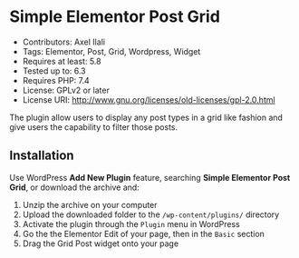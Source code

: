 # Simple Elementor Post Grid
* Contributors: Axel Ilali
* Tags: Elementor, Post, Grid, Wordpress, Widget
* Requires at least: 5.8
* Tested up to: 6.3
* Requires PHP: 7.4
* License: GPLv2 or later
* License URI: http://www.gnu.org/licenses/old-licenses/gpl-2.0.html

The plugin allow users to display any post types in a grid like fashion and give users the capability to filter those posts.

## Installation
Use WordPress **Add New Plugin** feature, searching **Simple Elementor Post Grid**, or download the archive and:

1. Unzip the archive on your computer
2. Upload the downloaded folder to the `/wp-content/plugins/` directory
3. Activate the plugin through the `Plugin` menu in WordPress
4. Go the the Elementor Edit of your page, then in the `Basic` section
5. Drag the Grid Post widget onto your page
